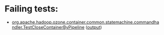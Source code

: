 # Failing tests: 

 * [org.apache.hadoop.ozone.container.common.statemachine.commandhandler.TestCloseContainerByPipeline](hadoop-ozone/integration-test/org.apache.hadoop.ozone.container.common.statemachine.commandhandler.TestCloseContainerByPipeline.txt) ([output](hadoop-ozone/integration-test/org.apache.hadoop.ozone.container.common.statemachine.commandhandler.TestCloseContainerByPipeline-output.txt/))
